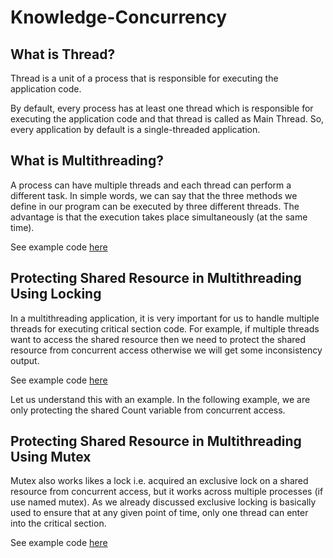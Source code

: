 # Knowledge-Concurrency

## What is Thread?
Thread is a unit of a process that is responsible for executing the application code. 

By default, every process has at least one thread which is responsible for executing the application code and that thread is called as Main Thread. So, every application by default is a single-threaded application.

## What is Multithreading?

A process can have multiple threads and each thread can perform a different task. In simple words, we can say that the three methods we define in our program can be executed by three different threads. 
The advantage is that the execution takes place simultaneously (at the same time).

See example code [here](001-Multithreading/Program.cs)

## Protecting Shared Resource in Multithreading Using Locking

In a multithreading application, it is very important for us to handle multiple threads for executing critical section code. For example, if multiple threads want to access the shared resource then we need to protect the shared resource from concurrent access otherwise we will get some inconsistency output. 

See example code [here](002-MultithreadingUsingLocking/Program.cs)

Let us understand this with an example. In the following example, we are only protecting the shared Count variable from concurrent access.

## Protecting Shared Resource in Multithreading Using  Mutex

Mutex also works likes a lock i.e. acquired an exclusive lock on a shared resource from concurrent access, but it works across multiple processes (if use named mutex). As we already discussed exclusive locking is basically used to ensure that at any given point of time, only one thread can enter into the critical section.

See example code [here](003-MultithreadingUsingMutex/Program.cs)